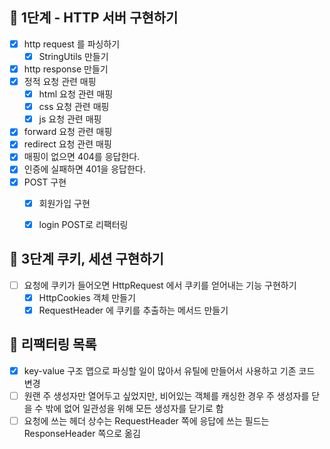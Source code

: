 ## 🚀 1단계 - HTTP 서버 구현하기
- [x] http request 를 파싱하기
  - [x] StringUtils 만들기
- [x] http response 만들기
- [x] 정적 요청 관련 매핑
  - [x] html 요청 관련 매핑
  - [x] css 요청 관련 매핑
  - [x] js 요청 관련 매핑
- [x] forward 요청 관련 매핑
- [x] redirect 요청 관련 매핑
- [x] 매핑이 없으면 404를 응답한다.
- [x] 인증에 실패하면 401을 응답한다.
- [x] POST 구현
  - [x] 회원가입 구현
  - [x] login POST로 리팩터링
  

## 🍪 3단계 쿠키, 세션 구현하기
- [ ] 요청에 쿠키가 들어오면 HttpRequest 에서 쿠키를 얻어내는 기능 구현하기
  - [x] HttpCookies 객체 만들기
  - [x] RequestHeader 에 쿠키를 추출하는 메서드 만들기
  
## 🔨 리팩터링 목록
- [x] key-value 구조 맵으로 파싱할 일이 많아서 유틸에 만들어서 사용하고 기존 코드 변경
- [ ] 원랜 주 생성자만 열어두고 싶었지만, 비어있는 객체를 캐싱한 경우 주 생성자를 닫을 수 밖에 없어 일관성을 위해 모든 생성자를 닫기로 함
- [ ] 요청에 쓰는 헤더 상수는 RequestHeader 쪽에 응답에 쓰는 필드는 ResponseHeader 쪽으로 옮김 
